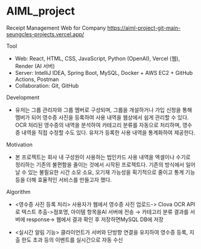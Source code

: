 # AIML_project

Receipt Management Web for Company
https://aiml-project-git-main-seungcles-projects.vercel.app/

Tool
- Web: React, HTML, CSS, JavaScript, Python (OpenAI), Vercel (웹), Render (AI 서버)
- Server: IntelliJ IDEA,  Spring Boot, MySQL, Docker + AWS EC2 + GitHub Actions, Postman
- Collaboration: Git, GitHub

Development
- 유저는 그룹 관리자와 그룹 멤버로 구성되며, 그룹을 개설하거나 가입 신청을 통해 멤버가 되어 영수증 사진을 등록하여 사용 내역을 웹상에서 쉽게 관리할 수 있다. OCR 처리된 영수증의 내역을 분석하여 카테고리 분류를 자동으로 처리하며, 영수증 내역을 직접 수정할 수도 있다. 유저가 등록한 사용 내역을 통계화하여 제공한다.

Motivation
- 본 프로젝트는 회사 내 구성원이 사용하는 법인카드 사용 내역을 엑셀이나 수기로 정리하는 기존의 불편함을 줄이는 것에서 시작된 프로젝트다. 기존의 방식에서 일어날 수 있는 불필요한 시간 소모 소요, 오기재 가능성을 획기적으로 줄이고 통계 기능 등을 더해 효율적인 서비스를 만들고자 했다.

Algorithm
- <영수증 사진 등록 처리>
사용자가 웹에서 영수증 사진 업로드->
Clova OCR API로 텍스트 추출->점포명, 아이템 항목을AI 서버에 전송 → 카테고리 분류 결과를 서버에 response->
웹에서 결과 확인 후 저장하면MySQL DB에 저장

- <실시간 알림 기능> 
클라이언트가 서버와 단방향 연결을 유지하여 영수증 등록, 지출 한도 초과 등의 이벤트를 실시간으로 자동 수신
